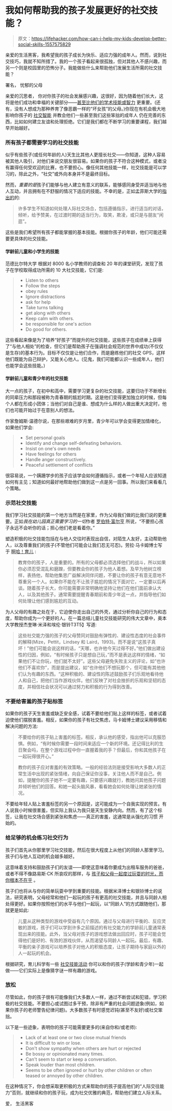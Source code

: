 # 我如何帮助我的孩子发展更好的社交技能？

> 原文：<https://lifehacker.com/how-can-i-help-my-kids-develop-better-social-skills-1557575829>

亲爱的生活黑客，我希望我的孩子成长为快乐、适应力强的成年人。然而，说到社交技巧，我就不知所措了。我的一个孩子看起来很孤独，但对其他人不感兴趣，而另一个则是校园里的恐怖分子。我能做些什么来帮助他们发展生活所需的社交技能？



署名，
忧郁的父母

亲爱的沉思者，
你对你孩子的社会发展感兴趣，这很好，因为随着他们长大，这将是他们成功和幸福的关键部分——[甚至比他们的学术技能或智力](http://www.ncset.org/publications/viewdesc.asp?id=1749) 更重要。(还有，没有人想成为那种养育了像恶霸一样的“坏女孩”的父母。)你现在有机会极大地影响你孩子的 [社交智能](http://lifehacker.com/tag/social-skills) 并教会他们一些甚至我们这些笨拙的成年人 仍在完善的东西，比如如何建立友谊和处理拒绝。它们是我们都在不断学习的重要课程，我们越早开始越好。

### 所有孩子都需要学习的社交技能

似乎有些孩子(或任何年龄的人)天生比其他人更擅长社交——你知道，这种人容易被其他人吸引，对他们来说交朋友很容易。如果你的孩子不符合这种模式，或者没有赢得任何受欢迎的比赛，也不要担心。像任何其他技能一样，社交技能是可以学习的，除此之外，“社交”或外向本身并不是最终目标。

然而，*重要的是*孩子们能够与他人建立有意义的联系，能够感同身受并适当地与他人互动，并且拥有在不舒服的情况下适应的技能。不幸的是，正如孟菲斯大学的[指出的](https://umdrive.memphis.edu/csmith15/public/It's%20So%20Hard%20to%20be%20Your%20Friend.pdf)的:

> 许多学生不知道如何处理人际社交场合，包括遵循指示，进行适当的对话，倾听，给予赞美，在过渡时期的适当行为，取笑，欺凌，或只是与朋友“闲逛”。

这些是我们希望所有孩子都能掌握的基本技能。根据你孩子的年龄，他们可能还需要更具体的社交技能。

#### 学龄前儿童和小学生的技能

范德比尔特大学 根据对 8000 名小学教师的调查和 20 年的课堂研究，发现了孩子在学校取得成功所需的 10 大社交技能，它们是:

> *   Listen to others
> *   Follow the steps
> *   obey rules
> *   Ignore distractions
> *   ask for help
> *   Take turns talking
> *   get along with others
> *   Keep calm with others.
> *   be responsible for one's action
> *   Do good for others.

这些看起来像是为了培养“好孩子”而提升的社交技能，这些孩子在成绩单上获得了“与他人相处”的检查，但它们是帮助孩子在强调社会规范的世界中成功(不仅仅是生存)的基本行为。目标不仅仅是让他们合作，而是磨练他们的社交 GPS，这样他们既能为自己辩护，又能关心他人。(见鬼，我们可能都认识一些成年人，他们也能学会这些技能。)

#### 学龄前儿童和青少年的社交技能

大一点的孩子，在初中和高中，需要学习更复杂的社交技能，这要归功于不断增长的同辈压力和那段被称为青春期的尴尬时期。这是他们变得更加独立的时候，但每个人都在形成小团体；当他们对自己是谁、想成为什么样的人做出重大决定时，他们也可能开始过于在意别人的想法。

作家詹姆斯·温德尔说，在那些艰难的岁月里，青少年可以学会变得更加情绪化，如果他们学会:

> *   Set personal goals
> *   Identify and change self-defeating behaviors.
> *   Insist on one's own needs
> *   Have feelings for others
> *   Handle anger constructively.
> *   Peaceful settlement of conflicts

很容易说，一个蹒跚学步的孩子应该学会如何遵循指示，或者一个年轻人应该知道如何有主见；知道如何最好地帮助他们做到这一点是另一回事。所以我们来看看几个策略。

### 示范社交技能

我们学习社交技能的第一个地方当然是在家里，作为父母我们做的比我们说的更重要。正如*我在幼儿园真正需要学习的一切*作者 [罗伯特·富尔亨](http://www.goodreads.com/author/show/19630.Robert_Fulghum) 所说，“不要担心孩子永远不会听你的话；担心他们老是看着你。”

塑造积极的社交技能包括在与他人交往时表现出自信，对陌生人友好，主动帮助他人，以及尊重我们的孩子(不管他们可能会让我们忍无可忍)。劳拉·马卡姆博士写于 [啊哈！育儿](http://www.ahaparenting.com/parenting-tools/raise-great-kids/socially-intelligent) :

> 教育你的孩子，人是重要的。所有的父母都必须选择他们的战斗，所以如果你必须忍受混乱和磨蹭，但要教会你的孩子为他人着想。及早为他树立榜样，表扬他，帮助他集思广益解决同伴问题，不要让你的孩子有意无意地不尊重另一个人。如果你不能在不让孩子尴尬的情况下面对它，一定要以后再谈。随着孩子长大，你可能需要非常明确地坚持让他们在他们面前承认大人，以及其他孩子。通常需要提醒青春期前和青少年这一点，并指导他们如何处理让他们感到尴尬的互动。

为人父母的有趣之处在于，它迫使你走出自己的外壳，通过分析你自己的行为和态度，帮助你成为一个更好的人。在一篇总结儿童社交技能研究的伟大文章中，奥本大学教授杰奎琳·米泽和埃伦·银铃T3T5】写道:

> 这些社交能力强的孩子的父母赞同对鼓励有弹性的、建设性态度的社会事件的解释(Mize，Pettit，Lindsey 和 Laird，1993)。而不是说“这孩子真坏！”他们可能会说这样的话，“天哪，也许他今天过得不好。”他们做出建设性的归因，例如，“有时候孩子只是想自己玩，”而不是表达这样的情绪，“如果他们不让你玩，他们就不太好”。这些父母避免失败主义的评论，如“也许他们不喜欢你”，而是提出建议，如“也许他们不想玩那个，但可能有其他他们认为有趣的东西。“这种积极的、建设性的陈述鼓励孩子们乐观地看待他人和自己，把他们当作游戏伙伴。他们反映了对社会挫折的乐观和坚韧的态度，并相信社会状况可以通过努力和积极的行为得到改善。

### 不要给害羞的孩子贴标签

如果你的孩子天生害羞或缺乏安全感，试着不要给他们贴上这样的标签，或者试着迫使他们摆脱害羞。相反，如果你的孩子有社交焦虑，马卡姆博士建议采用移情和解决问题的方法:

> 不要给你的孩子贴上害羞的标签。相反，承认他的感受，指出他可以克服恐惧。例如，“有时候你需要一段时间来适应一个新的环境。还记得比利的生日聚会吗，在整个游戏过程中你一直握着我的手？但最后，你和其他孩子在一起玩得很开心。”
> 
> 教你的孩子应对害羞的有效策略。一般的经验法则是接受影响大多数人的正常生活中出现的紧张情绪，向自己保证你没事，关注他人而不是自己。例如，提醒你的孩子她不一定要有趣，只要感兴趣就行，教她问其他孩子问题并倾听他们的回答。和她一起头脑风暴，看看她会如何处理让她紧张的情况。

不要给年轻人贴上害羞标签的另一个原因是，这可能成为一个自我实现的预言。有人说我小时候很害羞，但实际上我认为我只是天生安静内向。然而，有了这个标签，让我在社交场合感到紧张和焦虑——真正的害羞，这通常是从强化的习惯 开始的。

### 给足够的机会练习社交行为

孩子们首先从你那里学习社交技能，然后在很大程度上从他们的同龄人那里学习。孩子们与他人互动的机会越多越好。

这意味着支持和鼓励孩子们的友谊——即使这意味着你要成为出租车服务的爸爸，或者不得不像路易斯·CK 所哀叹的那样，与 [孩子和父母一起度过玩耍的时光，而你根本不在乎](https://www.youtube.com/watch?v=rOxoZ3exM_Q) 。

孩子们也将从与你的简单玩耍中学到重要的技能。根据米泽博士和银铃博士的说法，研究表明，父母经常和他们一起玩的孩子有更高的社交技能，并且与同龄人相处得更好。如果你按照他们的水平与他们一起玩，以“同龄人”的方式跟随他们，那就更是如此:

> 儿童从这种类型的游戏中受益有几个原因。通过与父母进行平衡的、反应灵敏的游戏，孩子们可以学到许多之前描述的有社交能力的学龄前儿童通常表现出来的技能。此外，当父母对孩子的游戏想法做出回应时，孩子可能会觉得他们是好的、有效的游戏伙伴，从而渴望与同龄人一起玩。最后，有趣、平衡的亲子游戏可以培养孩子对他人的积极态度，让孩子期待与家庭以外的人一起玩的机会。

根据研究，育儿科学有一些 [社交技能活动](http://www.parentingscience.com/social-skills-activities.html) 你可以和你的孩子(学龄和青少年)一起做——它们实际上是像猜字谜一样有趣的游戏。

### 放松

尽管如此，你的孩子很有可能像我们大多数人一样，通过不断尝试和犯错，学习积极的社交技能。不要担心或试图过多干预，除非有严重的社会问题迹象(例如，如果你孩子的老师警告纪律问题)。大多数孩子有时感觉迟钝(甚至不友好)或社交笨拙。

以下是一些迹象，表明你的孩子可能需要更多的(来自你和/或老师):

> *   Lack of at least one or two close mutual friends
> *   It is difficult to win or lose.
> *   Don't show sympathy when others are hurt or rejected
> *   Be bossy or opinionated many times.
> *   Can't seem to start or keep a conversation.
> *   Speak louder than most children.
> *   Seems to be often ignored or hurt by other children or often teased or annoyed by other children.

在这种情况下，你会想采取更积极的方式来帮助你的孩子提高他们的“人际交往能力”否则，就继续和你的孩子玩，成为社交优雅的典范，帮助他们建立人际关系。

爱，
生活黑客